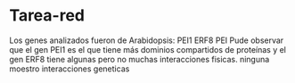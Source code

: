 # Tarea-red
Los genes analizados fueron de Arabidopsis: 
PEI1
ERF8
PEI
Pude observar que el gen PEI1 es el que tiene más dominios compartidos de proteínas y el gen ERF8 tiene algunas pero no muchas interacciones fisicas. ninguna moestro interacciones geneticas 
